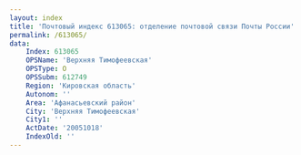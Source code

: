 ```yaml
---
layout: index
title: 'Почтовый индекс 613065: отделение почтовой связи Почты России'
permalink: /613065/
data:
    Index: 613065
    OPSName: 'Верхняя Тимофеевская'
    OPSType: О
    OPSSubm: 612749
    Region: 'Кировская область'
    Autonom: ''
    Area: 'Афанасьевский район'
    City: 'Верхняя Тимофеевская'
    City1: ''
    ActDate: '20051018'
    IndexOld: ''
---
```

